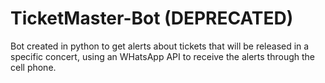 # TicketMaster-Bot  (DEPRECATED)
Bot created in python to get alerts about tickets that will be released in a specific concert, using an WHatsApp API to receive the alerts through the cell phone.
